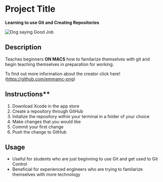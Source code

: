 # Project Title
**Learning to use Git and Creating Repositories**

![Dog saying Good Job](https://i.pinimg.com/474x/b9/49/6c/b9496ca6323a6f826ebcfca4a55988bd.jpg)
## Description
Teaches beginners **ON MACS** how to familarize themselves with git and begin teaching themselves in preparation for working.

To find out more information about the creator click here!
(https://github.com/emmamc-png)

## Instructions**
1. Download Xcode in the app store
2. Create a repository through GitHub
3. Initalize the repository within your terminal in a folder of your choice
4. Make changes that you would like
5. Commit your first change
6. Push the change to GitHub
## Usage
* Useful for students who are just beginning to use Git and get used to Git Control
* Beneficial for experienced engineers who are trying to familarize themselves with more technology
